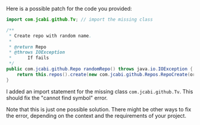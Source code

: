 Here is a possible patch for the code you provided:
```java
import com.jcabi.github.Tv; // import the missing class

/**
 * Create repo with random name.
 *
 * @return Repo
 * @throws IOException
 * 		If fails
 */
public com.jcabi.github.Repo randomRepo() throws java.io.IOException {
    return this.repos().create(new com.jcabi.github.Repos.RepoCreate(org.apache.commons.lang3.RandomStringUtils.randomAlphanumeric(Tv.TWENTY), true));
}
```
I added an import statement for the missing class `com.jcabi.github.Tv`. This should fix the "cannot find symbol" error.

Note that this is just one possible solution. There might be other ways to fix the error, depending on the context and the requirements of your project.